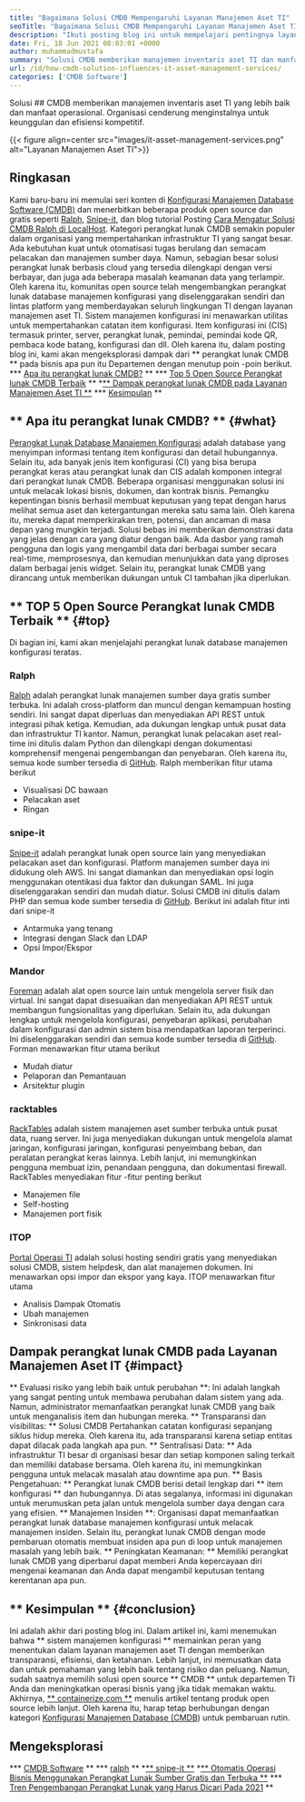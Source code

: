 ```yaml
---
title: "Bagaimana Solusi CMDB Mempengaruhi Layanan Manajemen Aset TI" 
seoTitle: "Bagaimana Solusi CMDB Mempengaruhi Layanan Manajemen Aset TI" 
description: "Ikuti posting blog ini untuk mempelajari pentingnya layanan manajemen aset IT open source dan perangkat lunak CMDB gratis dalam mengelola berbagai item konfigurasi." 
date: Fri, 18 Jun 2021 08:03:01 +0000
author: muhammadmustafa
summary: "Solusi CMDB memberikan manajemen inventaris aset TI dan manfaat operasional yang lebih baik. Organisasi cenderung menginstalnya untuk keunggulan dan efisiensi kompetitif." 
url: /id/how-cmdb-solution-influences-it-asset-management-services/
categories: ['CMDB Software']
---
```


Solusi ## CMDB memberikan manajemen inventaris aset TI yang lebih baik dan manfaat operasional. Organisasi cenderung menginstalnya untuk keunggulan dan efisiensi kompetitif.

{{< figure align=center src="images/it-asset-management-services.png" alt="Layanan Manajemen Aset TI">}}


## **Ringkasan**
Kami baru-baru ini memulai seri konten di [Konfigurasi Manajemen Database Software (CMDB)][1] dan menerbitkan beberapa produk open source dan gratis seperti [Ralph][2], [Snipe-it][3], dan blog tutorial Posting [Cara Mengatur Solusi CMDB Ralph di LocalHost][4]. Kategori perangkat lunak CMDB semakin populer dalam organisasi yang mempertahankan infrastruktur TI yang sangat besar. Ada kebutuhan kuat untuk otomatisasi tugas berulang dan semacam pelacakan dan manajemen sumber daya. Namun, sebagian besar solusi perangkat lunak berbasis cloud yang tersedia dilengkapi dengan versi berbayar, dan juga ada beberapa masalah keamanan data yang terlampir. Oleh karena itu, komunitas open source telah mengembangkan perangkat lunak database manajemen konfigurasi yang diselenggarakan sendiri dan lintas platform yang memberdayakan seluruh lingkungan TI dengan layanan manajemen aset TI.
Sistem manajemen konfigurasi ini menawarkan utilitas untuk mempertahankan catatan item konfigurasi. Item konfigurasi ini (CIS) termasuk printer, server, perangkat lunak, pemindai, pemindai kode QR, pembaca kode batang, konfigurasi dan dll. Oleh karena itu, dalam posting blog ini, kami akan mengeksplorasi dampak dari ** perangkat lunak CMDB ** pada bisnis apa pun itu Departemen dengan menutup poin -poin berikut.
  *** [Apa itu perangkat lunak CMDB?][5] **
  *** [Top 5 Open Source Perangkat lunak CMDB Terbaik][6] **
  *[** Dampak perangkat lunak CMDB pada Layanan Manajemen Aset TI **][7]
  *** [Kesimpulan][8] **

## ** Apa itu perangkat lunak CMDB? ** {#what}
[Perangkat Lunak Database Manajemen Konfigurasi][1] adalah database yang menyimpan informasi tentang item konfigurasi dan detail hubungannya. Selain itu, ada banyak jenis item konfigurasi (CI) yang bisa berupa perangkat keras atau perangkat lunak dan CIS adalah komponen integral dari perangkat lunak CMDB. Beberapa organisasi menggunakan solusi ini untuk melacak lokasi bisnis, dokumen, dan kontrak bisnis. Pemangku kepentingan bisnis berhasil membuat keputusan yang tepat dengan harus melihat semua aset dan ketergantungan mereka satu sama lain. Oleh karena itu, mereka dapat memperkirakan tren, potensi, dan ancaman di masa depan yang mungkin terjadi. Solusi bebas ini memberikan demonstrasi data yang jelas dengan cara yang diatur dengan baik. Ada dasbor yang ramah pengguna dan logis yang mengambil data dari berbagai sumber secara real-time, memprosesnya, dan kemudian menunjukkan data yang diproses dalam berbagai jenis widget. Selain itu, perangkat lunak CMDB yang dirancang untuk memberikan dukungan untuk CI tambahan jika diperlukan.

## ** TOP 5 Open Source Perangkat lunak CMDB Terbaik ** {#top}
Di bagian ini, kami akan menjelajahi perangkat lunak database manajemen konfigurasi teratas.

### Ralph
[Ralph][2] adalah perangkat lunak manajemen sumber daya gratis sumber terbuka. Ini adalah cross-platform dan muncul dengan kemampuan hosting sendiri. Ini sangat dapat diperluas dan menyediakan API REST untuk integrasi pihak ketiga. Kemudian, ada dukungan lengkap untuk pusat data dan infrastruktur TI kantor. Namun, perangkat lunak pelacakan aset real-time ini ditulis dalam Python dan dilengkapi dengan dokumentasi komprehensif mengenai pengembangan dan penyebaran. Oleh karena itu, semua kode sumber tersedia di [GitHub][9].
Ralph memberikan fitur utama berikut
  * Visualisasi DC bawaan
  * Pelacakan aset
  * Ringan

### snipe-it
[Snipe-it][3] adalah perangkat lunak open source lain yang menyediakan pelacakan aset dan konfigurasi. Platform manajemen sumber daya ini didukung oleh AWS. Ini sangat diamankan dan menyediakan opsi login menggunakan otentikasi dua faktor dan dukungan SAML. Ini juga diselenggarakan sendiri dan mudah diatur. Solusi CMDB ini ditulis dalam PHP dan semua kode sumber tersedia di [GitHub][10].
Berikut ini adalah fitur inti dari snipe-it
  * Antarmuka yang tenang
  * Integrasi dengan Slack dan LDAP
  * Opsi Impor/Ekspor

### Mandor
[Foreman][11] adalah alat open source lain untuk mengelola server fisik dan virtual. Ini sangat dapat disesuaikan dan menyediakan API REST untuk membangun fungsionalitas yang diperlukan. Selain itu, ada dukungan lengkap untuk mengelola konfigurasi, penyebaran aplikasi, perubahan dalam konfigurasi dan admin sistem bisa mendapatkan laporan terperinci. Ini diselenggarakan sendiri dan semua kode sumber tersedia di [GitHub][12].
Forman menawarkan fitur utama berikut
  * Mudah diatur
  * Pelaporan dan Pemantauan
  * Arsitektur plugin

### racktables
[RackTables][13] adalah sistem manajemen aset sumber terbuka untuk pusat data, ruang server. Ini juga menyediakan dukungan untuk mengelola alamat jaringan, konfigurasi jaringan, konfigurasi penyeimbang beban, dan peralatan perangkat keras lainnya. Lebih lanjut, ini memungkinkan pengguna membuat izin, penandaan pengguna, dan dokumentasi firewall.
RackTables menyediakan fitur -fitur penting berikut
  * Manajemen file
  * Self-hosting
  * Manajemen port fisik

### ITOP
[Portal Operasi TI][14] adalah solusi hosting sendiri gratis yang menyediakan solusi CMDB, sistem helpdesk, dan alat manajemen dokumen. Ini menawarkan opsi impor dan ekspor yang kaya.
ITOP menawarkan fitur utama
  * Analisis Dampak Otomatis
  * Ubah manajemen
  * Sinkronisasi data

## Dampak perangkat lunak CMDB pada [][15] Layanan Manajemen Aset IT {#impact}
** Evaluasi risiko yang lebih baik untuk perubahan **: Ini adalah langkah yang sangat penting untuk membawa perubahan dalam sistem yang ada. Namun, administrator memanfaatkan perangkat lunak CMDB yang baik untuk menganalisis item dan hubungan mereka.
** Transparansi dan visibilitas: ** Solusi CMDB Pertahankan catatan konfigurasi sepanjang siklus hidup mereka. Oleh karena itu, ada transparansi karena setiap entitas dapat dilacak pada langkah apa pun.
** Sentralisasi Data: ** Ada infrastruktur TI besar di organisasi besar dan setiap komponen saling terkait dan memiliki database bersama. Oleh karena itu, ini memungkinkan pengguna untuk melacak masalah atau downtime apa pun.
** Basis Pengetahuan: ** Perangkat lunak CMDB berisi detail lengkap dari ** item konfigurasi ** dan hubungannya. Di atas segalanya, informasi ini digunakan untuk merumuskan peta jalan untuk mengelola sumber daya dengan cara yang efisien.
** Manajemen Insiden **: Organisasi dapat memanfaatkan perangkat lunak database manajemen konfigurasi untuk melacak manajemen insiden. Selain itu, perangkat lunak CMDB dengan mode pembaruan otomatis membuat insiden apa pun di loop untuk manajemen masalah yang lebih baik.
** Peningkatan Keamanan: ** Memiliki perangkat lunak CMDB yang diperbarui dapat memberi Anda kepercayaan diri mengenai keamanan dan Anda dapat mengambil keputusan tentang kerentanan apa pun.

## ** Kesimpulan ** {#conclusion}
Ini adalah akhir dari posting blog ini. Dalam artikel ini, kami menemukan bahwa ** sistem manajemen konfigurasi ** memainkan peran yang menentukan dalam layanan manajemen aset TI dengan memberikan transparansi, efisiensi, dan ketahanan. Lebih lanjut, ini memusatkan data dan untuk pemahaman yang lebih baik tentang risiko dan peluang. Namun, sudah saatnya memilih solusi open source ** CMDB ** untuk departemen TI Anda dan meningkatkan operasi bisnis yang jika tidak memakan waktu.
Akhirnya, [** containerize.com **][16] menulis artikel tentang produk open source lebih lanjut. Oleh karena itu, harap tetap berhubungan dengan kategori [][17][Konfigurasi Manajemen Database (CMDB][1]) untuk pembaruan rutin.

## Mengeksplorasi
  *** [CMDB Software][1] **
  *** [ralph][2] **
  *[** snipe-it **][3]
  *[** Otomatis Operasi Bisnis Menggunakan Perangkat Lunak Sumber Gratis dan Terbuka **][18]
  *** [Tren Pengembangan Perangkat Lunak yang Harus Dicari Pada 2021][19] **

  
[1]: https://products.containerize.com/cmdb-software/
[2]: https://products.containerize.com/cmdb-software/ralph/
[3]: https://products.containerize.com/cmdb-software/snipe-it/
[4]: https://blog.containerize.com/cmdb-software/how-to-set-up-cmdb-solution-ralph-on-localhost/
[5]: #what
[6]: #top
[7]: #impact
[8]: #Conclusion
[9]: https://github.com/allegro/ralph
[10]: https://github.com/snipe/snipe-it
[11]: https://theforeman.org/
[12]: https://github.com/theforeman/foreman
[13]: https://www.racktables.org/
[14]: https://www.combodo.com/itop
[15]: https://blog.containerize.com/wp-admin/post.php?post=5864&action=edit#app
[16]: https://www.containerize.com/
[17]: https://products.containerize.com/single-sign-on/
[18]: https://blog.containerize.com/blogging/automate-business-operations-using-open-source-software/
[19]: https://blog.containerize.com/blockchain-platforms/software-development-trends-to-look-out-for-in-2021/
